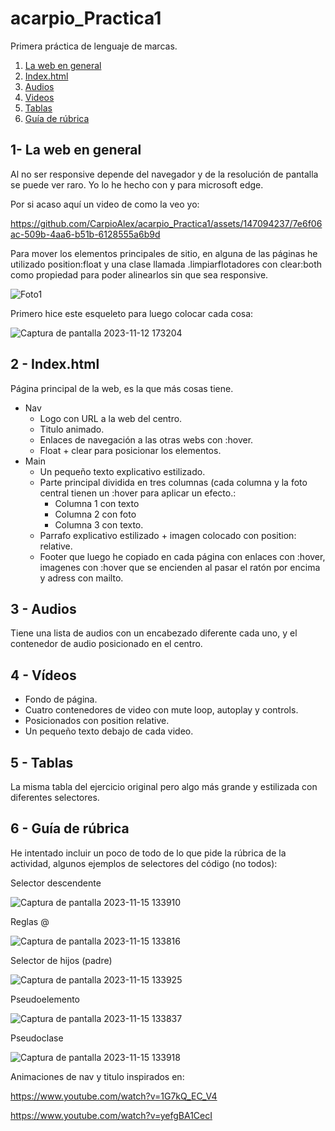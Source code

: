 # acarpio_Practica1 
Primera práctica de lenguaje de marcas.

1. [La web en general](#1--la-web-en-general)
2. [Index.html](#2---indexhtml)
3. [Audios](#3---audios)
4. [Videos](#4---vídeos)
5. [Tablas](#5---tablas)
6. [Guía de rúbrica](#6---guía-de-rúbrica)

## 1- La web en general

Al no ser responsive depende del navegador y de la resolución de pantalla se puede ver raro. Yo lo he hecho con y para microsoft edge.

Por si acaso aquí un video de como la veo yo:



https://github.com/CarpioAlex/acarpio_Practica1/assets/147094237/7e6f06ac-509b-4aa6-b51b-6128555a6b9d



Para mover los elementos principales de sitio, en alguna de las páginas he utilizado position:float y una clase llamada .limpiarflotadores con clear:both como propiedad para poder alinearlos sin que sea responsive. 

![Foto1](https://github.com/CarpioAlex/acarpio_Practica1/assets/147094237/45ac3a2e-bf91-461c-994c-47d3ccecb26f)


Primero hice este esqueleto para luego colocar cada cosa:

![Captura de pantalla 2023-11-12 173204](https://github.com/CarpioAlex/acarpio_Practica1/assets/147094237/ad9d257c-4c29-441c-b9f1-d635008aafd3)


## 2 - Index.html

Página principal de la web, es la que más cosas tiene. 

 - Nav
	 - Logo con URL a la web del centro.
	 - Titulo animado.
	 - Enlaces de navegación a las otras webs con :hover.
	 - Float + clear para posicionar los elementos.
- Main 
	- Un pequeño texto explicativo estilizado. 
	- Parte principal dividida en tres columnas (cada columna y la foto central tienen un :hover para aplicar un efecto.:
		- Columna 1 con texto
		- Columna 2 con foto
		- Columna 3 con texto.
	- Parrafo explicativo estilizado + imagen colocado con position: relative.
	- Footer que luego he copiado en cada página con enlaces con :hover, imagenes con :hover que se encienden al pasar el ratón por encima y adress con mailto.

## 3 - Audios 

Tiene una lista de audios con un encabezado diferente cada uno, y el contenedor de audio posicionado en el centro.

## 4 - Vídeos

 - Fondo de página.
 - Cuatro contenedores de video con mute loop, autoplay y controls.
 - Posicionados con position relative.
 - Un pequeño texto debajo de cada video.
 
 ## 5 - Tablas
La misma tabla del ejercicio original pero algo más grande y estilizada con diferentes selectores.

## 6 - Guía de rúbrica

He intentado incluir un poco de todo de lo que pide la rúbrica de la actividad, algunos ejemplos de selectores del código (no todos): 


Selector descendente

![Captura de pantalla 2023-11-15 133910](https://github.com/CarpioAlex/acarpio_Practica1/assets/147094237/6626767e-b226-494a-973d-32596ceb66e1)

Reglas @

![Captura de pantalla 2023-11-15 133816](https://github.com/CarpioAlex/acarpio_Practica1/assets/147094237/c7135d41-dee2-4287-a78c-1576adf25091)

Selector de hijos (padre)

![Captura de pantalla 2023-11-15 133925](https://github.com/CarpioAlex/acarpio_Practica1/assets/147094237/45e836dc-d4d8-41b0-89d2-55fe5606d3cc)

Pseudoelemento

![Captura de pantalla 2023-11-15 133837](https://github.com/CarpioAlex/acarpio_Practica1/assets/147094237/3e5b7f28-ce7d-48cc-8a90-69b9608ea3da)

Pseudoclase

![Captura de pantalla 2023-11-15 133918](https://github.com/CarpioAlex/acarpio_Practica1/assets/147094237/1d277508-95c7-449e-9bb9-17240fb35375)



Animaciones de nav y titulo inspirados en:

https://www.youtube.com/watch?v=1G7kQ_EC_V4

https://www.youtube.com/watch?v=yefgBA1CecI


